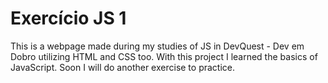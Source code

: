# Exercício JS 1

This is a webpage made during my studies of JS in DevQuest - Dev em Dobro utilizing HTML and CSS too. With this project I learned the basics of JavaScript. Soon I will do another exercise to practice.
